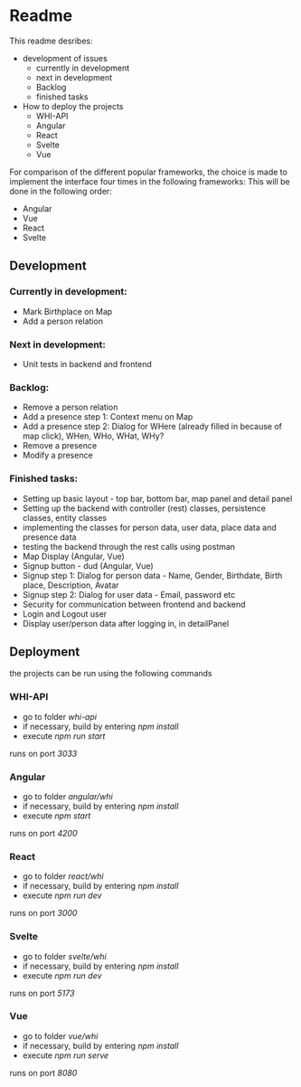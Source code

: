 # Readme

This readme desribes:

* development of issues
  * currently in development
  * next in development
  * Backlog
  * finished tasks
* How to deploy the projects
  * WHI-API
  * Angular
  * React
  * Svelte
  * Vue

For comparison of the different popular frameworks, the choice is made to implement the interface four times in the following frameworks:
This will be done in the following order:

* Angular
* Vue
* React
* Svelte


## Development

### Currently in development:

* Mark Birthplace on Map
* Add a person relation

### Next in development:

* Unit tests in backend and frontend

### Backlog:

* Remove a person relation
* Add a presence step 1: Context menu on Map
* Add a presence step 2: Dialog for WHere (already filled in because of map click), WHen, WHo, WHat, WHy?
* Remove a presence
* Modify a presence

### Finished tasks:

* Setting up basic layout - top bar, bottom bar, map panel and detail panel
* Setting up the backend with controller (rest) classes, persistence classes, entity classes
* implementing the classes for person data, user data, place data and presence data
* testing the backend through the rest calls using postman
* Map Display (Angular, Vue)
* Signup button - dud (Angular, Vue)
* Signup step 1: Dialog for person data - Name, Gender, Birthdate, Birth place, Description, Avatar
* Signup step 2: Dialog for user data - Email, password etc 
* Security for communication between frontend and backend 
* Login and Logout user 
* Display user/person data after logging in, in detailPanel


## Deployment
the projects can be run using the following commands

### WHI-API
* go to folder *whi-api* 
* if necessary, build by entering *npm install*
* execute *npm run start*

runs on port *3033*

### Angular
* go to folder *angular/whi*
* if necessary, build by entering *npm install*
* execute *npm start*

runs on port *4200*
	
### React
* go to folder *react/whi*
* if necessary, build by entering *npm install*
* execute *npm run dev*

runs on port *3000*

### Svelte
* go to folder *svelte/whi*
* if necessary, build by entering *npm install*
* execute *npm run dev*

runs on port *5173*

### Vue
* go to folder *vue/whi*
* if necessary, build by entering *npm install*
* execute *npm run serve*

runs on port *8080*